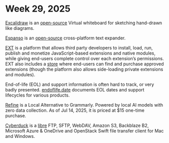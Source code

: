 # Week 29, 2025

[Excalidraw](https://excalidraw.com) is an [open-source](https://github.com/excalidraw/excalidraw) Virtual whiteboard for sketching hand-drawn like diagrams.

[Espanso](https://espanso.org) is an [open-source](https://github.com/espanso/espanso) cross-platform text expander.

[EXT](https://docs.ext.store) is a platform that allows third party developers to install, load, run, publish and monetize JavaScript-based extensions and native modules, while giving end-users complete control over each extension’s permissions. EXT also includes a [store](https://ext.store) where end-users can find and purchase approved extensions (though the platform also allows side-loading private extensions and modules).

End-of-life (EOL) and support information is often hard to track, or very badly presented. [endoflife.date](https://endoflife.date) documents EOL dates and support lifecycles for various products.

[Refine](https://refine.sh) is a Local Alternative to Grammarly. Powered by local AI models with zero data collection. As of Jul 14, 2025, it is priced at $15 one-time purchase.

[Cyberduck](https://cyberduck.io) is a [libre](https://github.com/iterate-ch/cyberduck) FTP, SFTP, WebDAV, Amazon S3, Backblaze B2, Microsoft Azure & OneDrive and OpenStack Swift file transfer client for Mac and Windows.